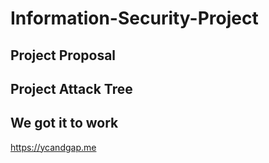 # Information-Security-Project

## Project Proposal

## Project Attack Tree

## We got it to work
https://ycandgap.me


